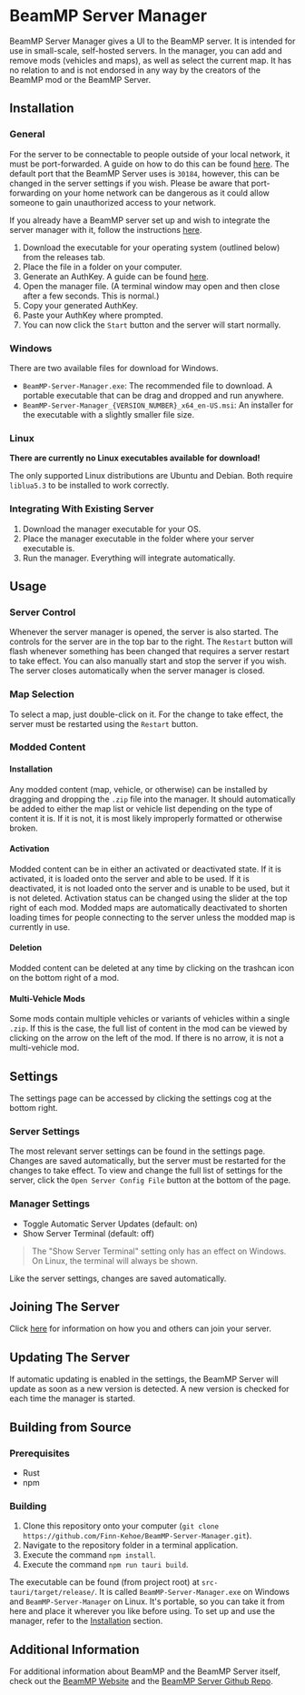 # BeamMP Server Manager

BeamMP Server Manager gives a UI to the BeamMP server. It is intended for use in small-scale, self-hosted servers. In the manager, you can add and remove mods (vehicles and maps), as well as select the current map. It has no relation to and is not endorsed in any way by the creators of the BeamMP mod or the BeamMP Server.

## Installation

### General

For the server to be connectable to people outside of your local network, it must be port-forwarded. A guide on how to do this can be found [here](https://www.noip.com/support/knowledgebase/general-port-forwarding-guide). The default port that the BeamMP Server uses is `30184`, however, this can be changed in the server settings if you wish. Please be aware that port-forwarding on your home network can be dangerous as it could allow someone to gain unauthorized access to your network.

If you already have a BeamMP server set up and wish to integrate the server manager with it, follow the instructions [here](#integrating-with-existing-server).

1. Download the executable for your operating system (outlined below) from the releases tab.
2. Place the file in a folder on your computer.
3. Generate an AuthKey. A guide can be found [here](https://docs.beammp.com/server/create-a-server/#2-obtaining-an-authentication-key).
4. Open the manager file. (A terminal window may open and then close after a few seconds. This is normal.)
5. Copy your generated AuthKey.
6. Paste your AuthKey where prompted.
7. You can now click the `Start` button and the server will start normally.

### Windows

There are two available files for download for Windows.

- `BeamMP-Server-Manager.exe`: The recommended file to download. A portable executable that can be drag and dropped and run anywhere.
- `BeamMP-Server-Manager_{VERSION_NUMBER}_x64_en-US.msi`: An installer for the executable with a slightly smaller file size.

### Linux

**There are currently no Linux executables available for download!**

The only supported Linux distributions are Ubuntu and Debian. Both require `liblua5.3` to be installed to work correctly.

### Integrating With Existing Server

1. Download the manager executable for your OS.
2. Place the manager executable in the folder where your server executable is.
3. Run the manager. Everything will integrate automatically.

## Usage

### Server Control

Whenever the server manager is opened, the server is also started. The controls for the server are in the top bar to the right. The `Restart` button will flash whenever something has been changed that requires a server restart to take effect. You can also manually start and stop the server if you wish. The server closes automatically when the server manager is closed.

### Map Selection

To select a map, just double-click on it. For the change to take effect, the server must be restarted using the `Restart` button.

### Modded Content

#### Installation

Any modded content (map, vehicle, or otherwise) can be installed by dragging and dropping the `.zip` file into the manager. It should automatically be added to either the map list or vehicle list depending on the type of content it is. If it is not, it is most likely improperly formatted or otherwise broken.

#### Activation

Modded content can be in either an activated or deactivated state. If it is activated, it is loaded onto the server and able to be used. If it is deactivated, it is not loaded onto the server and is unable to be used, but it is not deleted. Activation status can be changed using the slider at the top right of each mod. Modded maps are automatically deactivated to shorten loading times for people connecting to the server unless the modded map is currently in use.

#### Deletion

Modded content can be deleted at any time by clicking on the trashcan icon on the bottom right of a mod.

#### Multi-Vehicle Mods

Some mods contain multiple vehicles or variants of vehicles within a single `.zip`. If this is the case, the full list of content in the mod can be viewed by clicking on the arrow on the left of the mod. If there is no arrow, it is not a multi-vehicle mod.

## Settings

The settings page can be accessed by clicking the settings cog at the bottom right.

### Server Settings

The most relevant server settings can be found in the settings page. Changes are saved automatically, but the server must be restarted for the changes to take effect. To view and change the full list of settings for the server, click the `Open Server Config File` button at the bottom of the page.

### Manager Settings

- Toggle Automatic Server Updates (default: on)
- Show Server Terminal (default: off)

> The "Show Server Terminal" setting only has an effect on Windows. On Linux, the terminal will always be shown.

Like the server settings, changes are saved automatically.

## Joining The Server

Click [here](https://docs.beammp.com/server/create-a-server/#6-how-to-join-your-server) for information on how you and others can join your server.

## Updating The Server

If automatic updating is enabled in the settings, the BeamMP Server will update as soon as a new version is detected. A new version is checked for each time the manager is started.

## Building from Source

### Prerequisites

- Rust
- npm

### Building

1. Clone this repository onto your computer (`git clone https://github.com/Finn-Kehoe/BeamMP-Server-Manager.git`).
2. Navigate to the repository folder in a terminal application.
3. Execute the command `npm install`.
4. Execute the command `npm run tauri build`.

The executable can be found (from project root) at `src-tauri/target/release/`. It is called `BeamMP-Server-Manager.exe` on Windows and `BeamMP-Server-Manager` on Linux. It's portable, so you can take it from here and place it wherever you like before using. To set up and use the manager, refer to the [Installation](#installation) section.

## Additional Information

For additional information about BeamMP and the BeamMP Server itself, check out the [BeamMP Website](https://www.beammp.com/) and the [BeamMP Server Github Repo](https://github.com/beammp/beammp-server).
